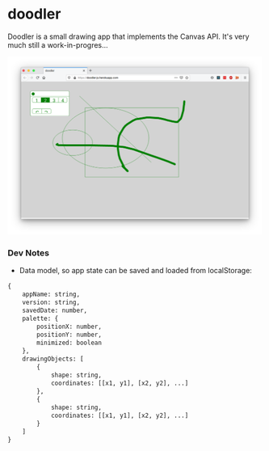 # doodler
Doodler is a small drawing app that implements the Canvas API. It's very much still a work-in-progres...

![screenshot](./docs/doodler.png)


### Dev Notes
- Data model, so app state can be saved and loaded from localStorage:
```
{
    appName: string,
    version: string,
    savedDate: number,
    palette: {
        positionX: number,
        positionY: number,
        minimized: boolean
    },
    drawingObjects: [
        {
            shape: string,
            coordinates: [[x1, y1], [x2, y2], ...]
        },
        {
            shape: string,
            coordinates: [[x1, y1], [x2, y2], ...]
        }
    ]
}
```

